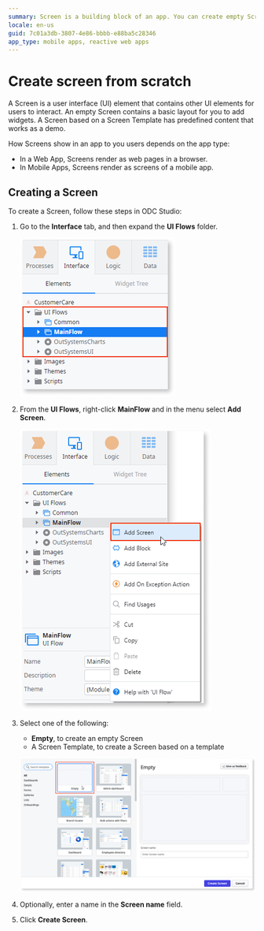 ```yaml
---
summary: Screen is a building block of an app. You can create empty Screens or with some predefined content.
locale: en-us
guid: 7c01a3db-3807-4e86-bbbb-e88ba5c28346
app_type: mobile apps, reactive web apps
---
```


# Create screen from scratch

A Screen is a user interface (UI) element that contains other UI elements for users to interact. An empty Screen contains a basic layout for you to add widgets. A Screen based on a Screen Template has predefined content that works as a demo.

How Screens show in an app to you users depends on the app type:

* In a Web App, Screens render as web pages in a browser.
* In Mobile Apps, Screens render as screens of a mobile app.

## Creating a Screen

To create a Screen, follow these steps in ODC Studio:

1. Go to the **Interface** tab, and then expand the **UI Flows** folder.

    ![Interface tab UI Flows](images/interface-tab-ui-flows-odcs.png)

1. From the **UI Flows**, right-click **MainFlow** and in the menu select **Add Screen**.

    ![Add a Screen](images/add-screen-odcs.png)

1. Select one of the following:
    
    * **Empty**, to create an empty Screen
    * A Screen Template, to create a Screen based on a template

    ![create Blank Screen](images/create-blank-screen-odcs.png)

1. Optionally, enter a name in the **Screen name** field.

1. Click **Create Screen**.
